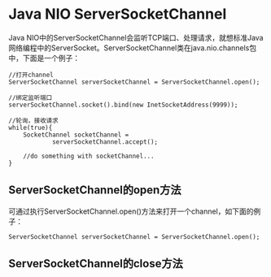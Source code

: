 # Java NIO ServerSocketChannel

Java NIO中的ServerSocketChannel会监听TCP端口、处理请求，就想标准Java网络编程中的ServerSocket。ServerSocketChannel类在java.nio.channels包中，下面是一个例子：

```
//打开channel
ServerSocketChannel serverSocketChannel = ServerSocketChannel.open();

//绑定监听端口
serverSocketChannel.socket().bind(new InetSocketAddress(9999));

//轮询，接收请求
while(true){
    SocketChannel socketChannel =
            serverSocketChannel.accept();

    //do something with socketChannel...
}
```

## ServerSocketChannel的open方法

可通过执行ServerSocketChannel.open\(\)方法来打开一个channel，如下面的例子：

```
ServerSocketChannel serverSocketChannel = ServerSocketChannel.open();
```

## ServerSocketChannel的close方法





